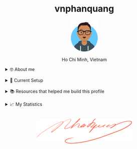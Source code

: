 <h1 align="center">vnphanquang</h1>

<p align="center">
  <a href="https://github.com/vnphanquang" target="_blank">
    <img src="./.github/images/avataaars.svg" alt="vnphanquang" height="100"/>
  </a>
</p>

<p align="center">Ho Chi Minh, Vietnam</p>

<details>
  <summary>🤓 About me</summary>

  <details align="center">
    <summary>My story</summary>
    <details align="center">
      <summary>Expand to see more of this</summary>
      <details align="center">
        <summary>Make this open to see some miracles</summary>
        <details align="center">
          <summary>You are getting there, keep going!</summary>
          <details align="center">
            <summary>You do really want to see how this ends, don't you?</summary>
            <details align="center">
              <summary>Well I have some exciting news to tell you</summary>
              <details align="center">
                <summary>You just wasted 5 seconds for this crap</summary>
                <details align="center">
                  <summary>Get your butt back to work</summary>
                  <details align="center">
                    <summary>Shame on you I have no story</summary>
                    <details align="center">
                      <summary>Okay now you are getting me annoyed...</summary>
                      <details align="center">
                        <summary>Okay okay, I will tell you my story, geez louise!</summary>
                        <details align="center">
                          <summary>It goes like this:</summary>
                          <details align="center">
                            <summary>...</summary>
                          </details>
                        </details>
                      </details>
                    </details>
                  </details>
                </details>
              </details>
            </details>
          </details>
        </details>
      </details>
    </details>
  </details>

  <br />

  My name is Quang Phan. I am a learner and a developer. This is where I dedicate my energy to the open source community.

  You are probably bored already so get back to whatever you were doing. See you out there on the field.

  In case you want to reach me, find me at `vnphanquang` on most social platforms.

  Cheers!
</details>

<br />

<details>
  <summary>💾 Current Setup</summary>
  <br />

My keyboard: [ZSA Moonlander](https://www.zsa.io/moonlander) [![monkeytype.badge]][monkeytype]

See my [.config] here for all my setup.

I mostly use Linux: [i3wm] & [polybar], [alacritty], [fish], [tmux], [neovim],

[![setup screenshot][local.images.setup]][.config]

I also use mac at work sometimes but only when i am forced too 😂.

</details>

<br />

<details>
  <summary>📚 Resources that helped me build this profile</summary>
  <br />

- [`awesome` collection of Github profiles](https://github.com/abhisheknaiidu/awesome-github-profile-readme#icons-) for inspiration
- [simpleicons](https://simpleicons.org/) for svg icons
- [getavataaars](https://getavataaars.com/) for avatar generation
- [wakatime](https://wakatime.com/dashboard), [wakatime-vscode](https://marketplace.visualstudio.com/items?itemName=WakaTime.vscode-wakatime) and the [anmol098/waka-readme-stats](https://github.com/anmol098/waka-readme-stats) github action for the coding stats section at end of this profile.

glhf!
</details>

<br />

<details>
  <summary>📈 My Statistics</summary>
  <br />

<!--START_SECTION:waka-->
![Code Time](http://img.shields.io/badge/Code%20Time-4%2C607%20hrs%2012%20mins-blue)

![Profile Views](http://img.shields.io/badge/Profile%20Views-12-blue)

**I'm an Early 🐤** 

```text
🌞 Morning                5259 commits        ███████░░░░░░░░░░░░░░░░░░   29.31 % 
🌆 Daytime                6586 commits        █████████░░░░░░░░░░░░░░░░   36.71 % 
🌃 Evening                5806 commits        ████████░░░░░░░░░░░░░░░░░   32.36 % 
🌙 Night                  292 commits         ░░░░░░░░░░░░░░░░░░░░░░░░░   01.63 % 
```
📅 **I'm Most Productive on Friday** 

```text
Monday                   2662 commits        ████░░░░░░░░░░░░░░░░░░░░░   14.84 % 
Tuesday                  2333 commits        ███░░░░░░░░░░░░░░░░░░░░░░   13.00 % 
Wednesday                2817 commits        ████░░░░░░░░░░░░░░░░░░░░░   15.70 % 
Thursday                 2281 commits        ███░░░░░░░░░░░░░░░░░░░░░░   12.71 % 
Friday                   3094 commits        ████░░░░░░░░░░░░░░░░░░░░░   17.24 % 
Saturday                 2640 commits        ████░░░░░░░░░░░░░░░░░░░░░   14.71 % 
Sunday                   2116 commits        ███░░░░░░░░░░░░░░░░░░░░░░   11.79 % 
```


📊 **This Week I Spent My Time On** 

```text
🕑︎ Time Zone: Asia/Ho_Chi_Minh

💬 Programming Languages: 
Svelte                   6 hrs 25 mins       ██████░░░░░░░░░░░░░░░░░░░   25.90 % 
TypeScript               5 hrs 2 mins        █████░░░░░░░░░░░░░░░░░░░░   20.31 % 
TOML                     3 hrs 26 mins       ███░░░░░░░░░░░░░░░░░░░░░░   13.84 % 
JSON                     2 hrs 9 mins        ██░░░░░░░░░░░░░░░░░░░░░░░   08.68 % 
Lua                      1 hr 54 mins        ██░░░░░░░░░░░░░░░░░░░░░░░   07.70 % 

🔥 Editors: 
Neovim                   24 hrs 34 mins      █████████████████████████   99.00 % 
VS Code                  14 mins             ░░░░░░░░░░░░░░░░░░░░░░░░░   01.00 % 

💻 Operating System: 
Linux                    24 hrs 49 mins      █████████████████████████   100.00 % 
```

**I Mostly Code in TypeScript** 

```text
TypeScript               31 repos            █████████░░░░░░░░░░░░░░░░   36.47 % 
JavaScript               22 repos            ██████░░░░░░░░░░░░░░░░░░░   25.88 % 
Svelte                   14 repos            ████░░░░░░░░░░░░░░░░░░░░░   16.47 % 
CSS                      3 repos             █░░░░░░░░░░░░░░░░░░░░░░░░   03.53 % 
Jupyter Notebook         1 repo              ░░░░░░░░░░░░░░░░░░░░░░░░░   01.18 % 
```




 Last Updated on 28/06/2025 00:45:42 UTC
<!--END_SECTION:waka-->

</details>


<br />

<p align="center">
  <a href="https://github.com/vnphanquang" target="_blank">
    <img src="./.github/images/signature.svg" height="80" />
  </a>
</p>

[monkeytype.badge]: https://img.shields.io/endpoint?style=for-the-badge&url=https%3A%2F%2Fmonkeytype-badge-vhd5lan7mmhz.runkit.sh%3Fmessage%3D110wpm%26label%3Dmonkeytype%26logoVariant%3Done
[monkeytype]: https://monkeytype.com/

[alacritty]: https://alacritty.org/
[polybar]: https://github.com/polybar/polybar
[i3wm]: https://i3wm.org/
[tmux]: https://github.com/tmux/tmux/wiki
[fish]: https://fishshell.com/
[neovim]: https://neovim.io/
[vscode]: https://code.visualstudio.com/
[vscode.vim]: https://marketplace.visualstudio.com/items?itemName=vscodevim.vim

[.config]: https://github.com/vnphanquang/.config
[local.images.setup]: ./.github/images/setup.png
